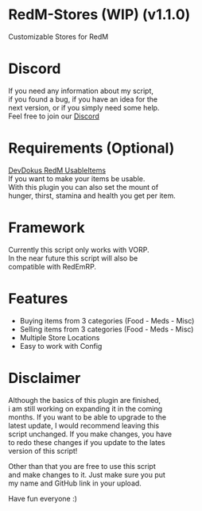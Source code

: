 # RedM-Stores (WIP) (v1.1.0)
 Customizable Stores for RedM

# Discord
If you need any information about my script,<br>
if you found a bug, if you have an idea for the <br>
next version, or if you simply need some help.<br>
Feel free to join our [Discord](http://discord.gg/2gdypBhsye)

# Requirements (Optional)
[DevDokus RedM UsableItems](https://github.com/DevDokus/RedM-UsableItems) <br>
If you want to make your items be usable. <br>
With this plugin you can also set the mount of <br>
hunger, thirst, stamina and health you get per item.

# Framework
Currently this script only works with VORP. <br>
In the near future this script will also be <br>
compatible with RedEmRP.

# Features
- Buying items from 3 categories (Food - Meds - Misc) <br>
- Selling items from 3 categories (Food - Meds - Misc) <br>
- Multiple Store Locations <br>
- Easy to work with Config <br>

# Disclaimer
Although the basics of this plugin are finished, <br>
i am still working on expanding it in the coming <br>
months. If you want to be able to upgrade to the <br>
latest update, I would recommend leaving this    <br>
script unchanged. If you make changes, you have  <br>
to redo these changes if you update to the lates <br>
version of this script!                          <br>

Other than that you are free to use this script  <br>
and make changes to it. Just make sure you put   <br>
my name and GitHub link in your upload.          <br>

Have fun everyone :)
